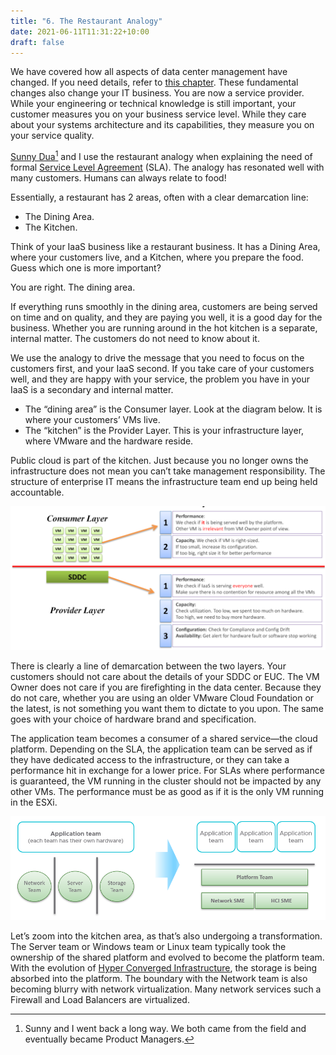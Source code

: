 ```yaml
---
title: "6. The Restaurant Analogy"
date: 2021-06-11T11:31:22+10:00
draft: false
---
```


We have covered how all aspects of data center management have changed. If you need details, refer to [this chapter](/miscellaneous/chapter-3-sddc-vs-iaas/). These fundamental changes also change your IT business. You are now a service provider. While your engineering or technical knowledge is still important, your customer measures you on your business service level. While they care about your systems architecture and its capabilities, they measure you on your service quality.

[Sunny Dua](https://www.linkedin.com/in/duasunny/)[^1] and I use the restaurant analogy when explaining the need of formal [Service Level Agreement](/operations-management/chapter-1-overview/1.1.7-service-level-agreement/) (SLA). The analogy has resonated well with many customers. Humans can always relate to food!

Essentially, a restaurant has 2 areas, often with a clear demarcation line:

- The Dining Area.
- The Kitchen.

Think of your IaaS business like a restaurant business. It has a Dining Area, where your customers live, and a Kitchen, where you prepare the food. Guess which one is more important?

You are right. The dining area.

If everything runs smoothly in the dining area, customers are being served on time and on quality, and they are paying you well, it is a good day for the business. Whether you are running around in the hot kitchen is a separate, internal matter. The customers do not need to know about it.

We use the analogy to drive the message that you need to focus on the customers first, and your IaaS second. If you take care of your customers well, and they are happy with your service, the problem you have in your IaaS is a secondary and internal matter.

- The “dining area” is the Consumer layer. Look at the diagram below. It is where your customers’ VMs live.
- The “kitchen” is the Provider Layer. This is your infrastructure layer, where VMware and the hardware reside.

Public cloud is part of the kitchen. Just because you no longer owns the infrastructure does not mean you can’t take management responsibility. The structure of enterprise IT means the infrastructure team end up being held accountable.

![consumer vs provider layer demarcation](1.1.6-fig-1.png)

There is clearly a line of demarcation between the two layers. Your customers should not care about the details of your SDDC or EUC. The VM Owner does not care if you are firefighting in the data center. Because they do not care, whether you are using an older VMware Cloud Foundation or the latest, is not something you want them to dictate to you upon. The same goes with your choice of hardware brand and specification.

The application team becomes a consumer of a shared service—the cloud platform. Depending on the SLA, the application team can be served as if they have dedicated access to the infrastructure, or they can take a performance hit in exchange for a lower price. For SLAs where performance is guaranteed, the VM running in the cluster should not be impacted by any other VMs. The performance must be as good as if it is the only VM running in the ESXi.

![app team to platform team translation](1.1.6-fig-2.png)

Let’s zoom into the kitchen area, as that’s also undergoing a transformation. The Server team or Windows team or Linux team typically took the ownership of the shared platform and evolved to become the platform team. With the evolution of [Hyper Converged Infrastructure](https://en.wikipedia.org/wiki/Hyper-converged_infrastructure), the storage is being absorbed into the platform. The boundary with the Network team is also becoming blurry with network virtualization. Many network services such a Firewall and Load Balancers are virtualized.

[^1]: Sunny and I went back a long way. We both came from the field and eventually became Product Managers.